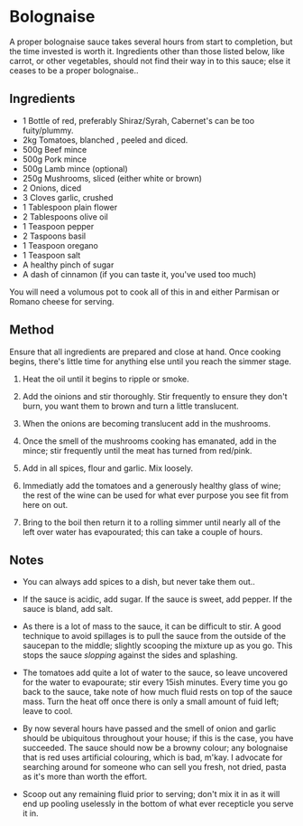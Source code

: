 # Bolognaise

A proper bolognaise sauce takes several hours from start to completion, but the
time invested is worth it. Ingredients other than those listed below, like
carrot, or other vegetables, should not find their way in to this sauce; else
it ceases to be a proper bolognaise..

## Ingredients

* 1 Bottle of red, preferably Shiraz/Syrah, Cabernet's can be too fuity/plummy.
* 2kg Tomatoes, blanched , peeled and diced.
* 500g Beef mince
* 500g Pork mince
* 500g Lamb mince (optional)
* 250g Mushrooms, sliced (either white or brown)
* 2 Onions, diced
* 3 Cloves garlic, crushed
* 1 Tablespoon plain flower
* 2 Tablespoons olive oil
* 1 Teaspoon pepper
* 2 Taspoons basil
* 1 Teaspoon oregano
* 1 Teaspoon salt
* A healthy pinch of sugar
* A dash of cinnamon (if you can taste it, you've used too much)

You will need a volumous pot to cook all of this in and either Parmisan or
Romano cheese for serving.

## Method

Ensure that all ingredients are prepared and close at hand. Once cooking
begins, there's little time for anything else until you reach the simmer stage.

1. Heat the oil until it begins to ripple or smoke.

1. Add the oinions and stir thoroughly. Stir frequently to ensure they don't
burn, you want them to brown and turn a little translucent.

1. When the onions are becoming translucent add in the mushrooms.

1. Once the smell of the mushrooms cooking has emanated, add in the mince; stir
frequently until the meat has turned from red/pink.

1. Add in all spices, flour and garlic. Mix loosely.

1. Immediatly add the tomatoes and a generously healthy glass of wine; the rest
of the wine can be used for what ever purpose you see fit from here on out.

1. Bring to the boil then return it to a rolling simmer until nearly all of the
left over water has evapourated; this can take a couple of hours.

## Notes

* You can always add spices to a dish, but never take them out..

* If the sauce is acidic, add sugar. If the sauce is sweet, add pepper. If the
sauce is bland, add salt.

* As there is a lot of mass to the sauce, it can be difficult to stir. A good
technique to avoid spillages is to pull the sauce from the outside of the
saucepan to the middle; slightly scooping the mixture up as you go. This stops
the sauce *slopping* against the sides and splashing.

* The tomatoes add quite a lot of water to the sauce, so leave uncovered for
the water to evapourate; stir every 15ish minutes. Every time you go back to
the sauce, take note of how much fluid rests on top of the sauce mass. Turn the
heat off once there is only a small amount of fuid left; leave to cool. 

* By now several hours have passed and the smell of onion and garlic should be
ubiquitous throughout your house; if this is the case, you have succeeded. The
sauce should now be a browny colour; any bolognaise that is red uses artificial
colouring, which is bad, m'kay. I advocate for searching around for someone who
can sell you fresh, not dried, pasta as it's more than worth the effort.

* Scoop out any remaining fluid prior to serving; don't mix it in as it will end
up pooling uselessly in the bottom of what ever recepticle you serve it in.

